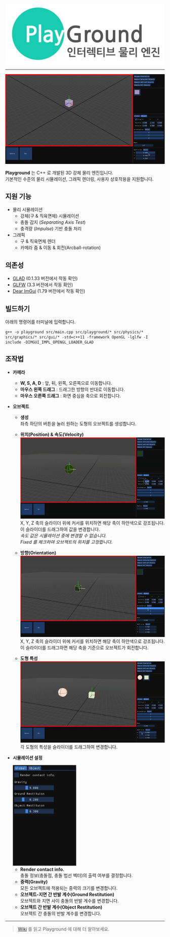 ![Playgroud Logo](./img/playground.png)

---
  

![Simulation Demo](./img/simulation_demo.gif)

  
**Playground** 는 C++ 로 개발된 3D 강체 물리 엔진입니다.  
기본적인 수준의 물리 시뮬레이션, 그래픽 렌더링, 사용자 상호작용을 지원합니다.  

## 지원 기능  
- 물리 시뮬레이션  
  - 강체(구 & 직육면체) 시뮬레이션
  - 충돌 감지 (*Separating Axis Test*)
  - 충격량 (*Impulse*) 기반 충돌 처리
- 그래픽
  - 구 & 직육면체 렌더
  - 카메라 줌 & 이동 & 회전(Arcball-rotation)

## 의존성
- [GLAD](https://glad.dav1d.de) (0.1.33 버전에서 작동 확인)
- [GLFW](https://www.glfw.org) (3.3 버전에서 작동 확인)
- [Dear ImGui](https://github.com/ocornut/imgui) (1.79 버전에서 작동 확인)
  
## 빌드하기  
아래의 명령어를 터미널에 입력합니다.  
```shell
g++ -o playground src/main.cpp src/playground/* src/physics/* src/graphics/* src/gui/* -std=c++11 -framework OpenGL -lglfw -I include -DIMGUI_IMPL_OPENGL_LOADER_GLAD
```  
  
## 조작법  
  
- **카메라**   

    - **W, S, A, D** : 앞, 뒤, 왼쪽, 오른쪽으로 이동합니다.  
    - **마우스 왼쪽 드래그** : 드래그한 방향의 반대로 이동합니다.
    - **마우스 오른쪽 드래그** : 화면 중심을 축으로 회전합니다.  

- **오브젝트**  

    - **생성**  
    좌측 하단의 버튼을 눌러 원하는 도형의 오브젝트를 생성합니다.  
      
    - **위치(Position) & 속도(Velocity)**  
    ![PositionAndVelocity](./img/position_velocity.gif)  
    X, Y, Z 축의 슬라이더 위에 커서를 위치하면 해당 축이 하얀색으로 강조됩니다.  
    이 슬라이더를 드래그하여 값을 변경합니다.  
    *속도 값은 시뮬레이션 중에 변경할 수 없습니다.*  
    *Fixed 를 체크하여 오브젝트의 위치를 고정합니다.*  
      
    - **방향(Orientation)**  
    ![Orientation](./img/orientation.gif)  
    X, Y, Z 축의 슬라이더 위에 커서를 위치하면 해당 축이 하얀색으로 강조됩니다.  
    이 슬라이더를 드래그하면 해당 축을 기준으로 오브젝트가 회전합니다.  
      
    - **도형 특성**  
    ![Geometric](./img/geometric_data.gif)  
    각 도형의 특성을 슬라이더를 드래그하여 변경합니다.  

- **시뮬레이션 설정**  

    <img src="./img/simulation_setting.png" alt="Orientation" width="200"/>  
      
    - **Render contact info.**  
    충돌 정보(충돌점, 충돌 법선 벡터)의 출력 여부를 결정합니다.  
    - **중력(Gravity)**  
    모든 오브젝트에 적용되는 중력의 크기를 변경합니다.  
    - **오브젝트-지면 간 반발 계수(Ground Restitution)**  
    오브젝트와 지면 사이 충돌의 반발 계수를 변경합니다.  
    - **오브젝트 간 반발 계수(Object Restitution)**  
    오브젝트 간 충돌의 반발 계수를 변경합니다.  
  
---  
  
>  
> [Wiki](https://github.com/JmirY/Playground/wiki) 를 읽고 Playground 에 대해 더 알아보세요.  
>   